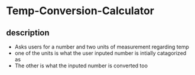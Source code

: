 # Temp-Conversion-Calculator
## description 
- Asks users for a number and two units of measurement regarding temp
- one of the units is what the user inputed number is intially catagorized as
- The other is what the inputed number is converted too
  
